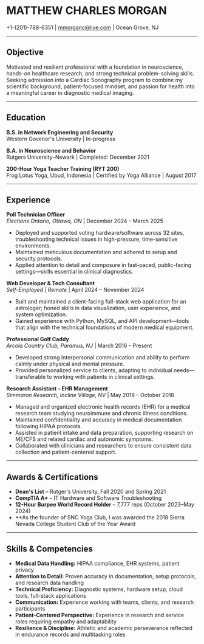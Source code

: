 # MATTHEW CHARLES MORGAN
+1-(201)-788-6351 | mmorganc@live.com | Ocean Grove, NJ

---

## Objective  
Motivated and resilient professional with a foundation in neuroscience, hands-on healthcare research, and strong technical problem-solving skills. Seeking admission into a Cardiac Sonography program to combine my scientific background, patient-focused mindset, and passion for health into a meaningful career in diagnostic medical imaging.

---

## Education

**B.S. in Network Engineering and Security**  
Western Govenor's University | In-progress

**B.A. in Neuroscience and Behavior**  
Rutgers University–Newark | Completed: December 2021  

**200-Hour Yoga Teacher Training (RYT 200)**  
Frog Lotus Yoga, Ubud, Indonesia | Certified by Yoga Alliance | August 2017

---

## Experience  

**Poll Technician Officer**  
*Elections Ontario, Ottawa, ON* | December 2024 – March 2025  
- Deployed and supported voting hardware/software across 32 sites, troubleshooting technical issues in high-pressure, time-sensitive environments.  
- Maintained meticulous documentation and adhered to setup and security protocols.  
- Applied attention to detail and composure in fast-paced, public-facing settings—skills essential in clinical diagnostics.

**Web Developer & Tech Consultant**  
*Self-Employed | Remote* | April 2024 – November 2024  
- Built and maintained a client-facing full-stack web application for an astrologer; honed skills in data visualization, user experience, and system optimization.  
- Gained experience with Python, MySQL, and API development—tools that align with the technical foundations of modern medical equipment.  

**Professional Golf Caddy**  
*Arcola Country Club, Paramus, NJ* | March 2016 – Present  
- Developed strong interpersonal communication and ability to perform calmly under physical and mental pressure.  
- Provided personalized service to clients, adapting to individual needs—transferable to working with patients in clinical settings.  

**Research Assistant – EHR Management**  
*Simmaron Research, Incline Village, NV* | May 2018 – October 2018  
- Managed and organized electronic health records (EHR) for a medical research team studying neuroimmune and chronic illness conditions.  
- Maintained confidentiality and accuracy in medical documentation following HIPAA protocols.  
- Assisted in patient intake and data preparation, supporting research on ME/CFS and related cardiac and autonomic symptoms.  
- Collaborated with clinicians and researchers to ensure consistent data collection and patient-centered support.  

---

## Awards & Certifications  
- **Dean's List** – Rutger's University, Fall 2020 and Spring 2021
- **CompTIA A+** – IT Hardware and Software Troubleshooting  
- **12-Hour Burpee World Record Holder** – 7,777 reps (October 2023–May 2024)  
- **As the founder of SNC Yoga Club, I was awarded the 2018 Sierra Nevada College Student Club of the Year Award


---

## Skills & Competencies  
- **Medical Data Handling:** HIPAA compliance, EHR systems, patient privacy  
- **Attention to Detail:** Proven accuracy in documentation, setup protocols, and research data handling  
- **Technical Proficiency:** Diagnostic systems, hardware setup, cloud tools, full-stack applications  
- **Communication:** Experience working with teams, clients, and research participants  
- **Patient-Centered Perspective:** Experience in research and service roles requiring empathy and adaptability  
- **Resilience & Discipline:** Athletic and academic perseverance reflected in endurance records and multitasking roles  
